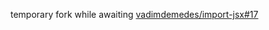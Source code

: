 temporary fork while awaiting
[vadimdemedes/import-jsx#17](https://github.com/vadimdemedes/import-jsx/pull/17)

